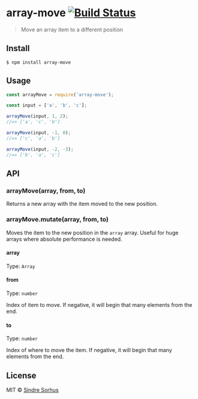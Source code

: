 # array-move [![Build Status](https://travis-ci.org/sindresorhus/array-move.svg?branch=master)](https://travis-ci.org/sindresorhus/array-move)

> Move an array item to a different position


## Install

```
$ npm install array-move
```


## Usage

```js
const arrayMove = require('array-move');

const input = ['a', 'b', 'c'];

arrayMove(input, 1, 2);
//=> ['a', 'c', 'b']

arrayMove(input, -1, 0);
//=> ['c', 'a', 'b']

arrayMove(input, -2, -3);
//=> ['b', 'a', 'c']
```


## API

### arrayMove(array, from, to)

Returns a new array with the item moved to the new position.

### arrayMove.mutate(array, from, to)

Moves the item to the new position in the `array` array. Useful for huge arrays where absolute performance is needed.

#### array

Type: `Array`

#### from

Type: `number`

Index of item to move. If negative, it will begin that many elements from the end.

#### to

Type: `number`

Index of where to move the item. If negative, it will begin that many elements from the end.


## License

MIT © [Sindre Sorhus](http://sindresorhus.com)
